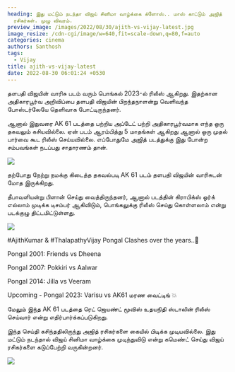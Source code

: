 ```yaml
---
heading: இது மட்டும் நடந்தா விஜய் சினிமா வாழ்க்கை க்ளோஸ்.. மாஸ் காட்டும் அஜித்
  ரசிகர்கள். முழு விவரம்.
preview_image: /images/2022/08/30/ajith-vs-vijay-latest.jpg
image_resize: /cdn-cgi/image/w=640,fit=scale-down,q=80,f=auto
categories: cinema
authors: Santhosh
tags:
  - Vijay
title: ajith-vs-vijay-latest
date: 2022-08-30 06:01:24 +0530
---
```



தளபதி விஜயின் வாரிசு படம் வரும் பொங்கல் 2023-ல் ரிலீஸ் ஆகிறது. இதற்கான அதிகாரபூர்வ அறிவிப்பை தளபதி விஜயின் பிறந்தநாளன்று வெளிவந்த போஸ்டர்லேயே தெளிவாக போட்டிருந்தனர்.

ஆனால் இதுவரை AK 61 படத்தை பற்றிய அப்டேட் பற்றி அதிகாரபூர்வமாக எந்த ஒரு தகவலும் கசியவில்லை. ஏன் படம் ஆரம்பித்து 5 மாதங்கள் ஆகிறது ஆனால் ஒரு முதல் பார்வை கூட ரிலீஸ் செய்யவில்லை. எப்போதுமே அஜித் படத்துக்கு இது போன்ற சம்பவங்கள் நடப்பது சாதாரணம் தான்.

![](/images/2022/08/30/ak61-vs-varisu.jpg)

தற்போது நேற்று நமக்கு கிடைத்த தகவல்படி AK 61 படம் தளபதி விஜயின் வாரிசுடன் மோத இருக்கிறது.

தீபாவளியன்று பிளான் செய்து வைத்திருந்தனர், ஆனால் படத்தின் கிராபிக்ஸ் ஒர்க் எல்லாம் முடிக்க டிசம்பர் ஆகிவிடும், பொங்கலுக்கு ரிலீஸ் செய்து கொள்ளலாம் என்று படக்குழு திட்டமிட்டுள்ளது.

![](/images/2022/08/30/ak61-vs-varisu-1.jpg)

\#AjithKumar & #ThalapathyVijay Pongal Clashes over the years..🌟

Pongal 2001:
Friends vs Dheena

Pongal 2007:
Pokkiri vs Aalwar

Pongal 2014:
Jilla vs Veeram

Upcoming - Pongal 2023:
Varisu  vs AK61 மரண வைட்டிங் 💥

மேலும் இந்த AK 61 படத்தை ரெட் ஜெயண்ட் மூவிஸ் உதயநிதி ஸ்டாலின் ரிலீஸ் செய்வார் என்று எதிர்பார்க்கப்படுகிறது.

இந்த செய்தி கசிந்ததிலிருந்து அஜித் ரசிகர்களை கையில் பிடிக்க முடியவில்லை. இது மட்டும் நடந்தால் விஜய்  சினிமா வாழ்க்கை முடிந்துவிடு என்று கமெண்ட் செய்து விஜய் ரசிகர்களை கடுப்பேற்றி வருகின்றனர்.

![](/images/2022/08/30/ak61-vs-varisu-2.jpg)